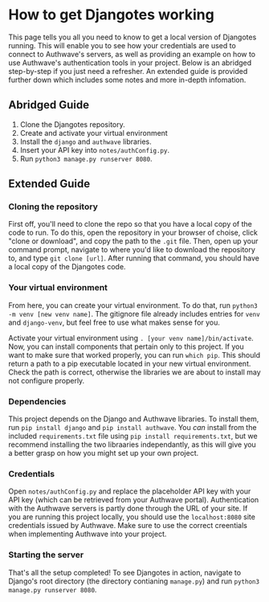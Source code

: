 # How to get Djangotes working

This page tells you all you need to know to get a local version of Djangotes running. This will enable you to see how your credentials are used to connect to Authwave's servers, as well as providing an example on how to use Authwave's authentication tools in your project. Below is an abridged step-by-step if you just need a refresher. An extended guide is provided further down which includes some notes and more in-depth infomation.

## Abridged Guide

1. Clone the Djangotes repository.
2. Create and activate your virtual environment
3. Install the `django` and `authwave` libraries.
4. Insert your API key into `notes/authConfig.py`.
5. Run `python3 manage.py runserver 8080`.

## Extended Guide

### Cloning the repository
First off, you'll need to clone the repo so that you have a local copy of the code to run. To do this, open the repository in your browser of choise, click "clone or download", and copy the path to the `.git` file. Then, open up your command prompt, navigate to where you'd like to download the repository to, and type `git clone [url]`. After running that command, you should have a local copy of the Djangotes code.

### Your virtual environment
From here, you can create your virtual environment. To do that, run `python3 -m venv [new venv name]`. The gitignore file already includes entries for `venv` and `django-venv`, but feel free to use what makes sense for you.

Activate your virtual environment using `. [your venv name]/bin/activate`. Now, you can install components that pertain only to this project. If you want to make sure that worked properly, you can run `which pip`. This should return a path to a pip executable located in your new virtual environment. Check the path is correct, otherwise the libraries we are about to install may not configure properly.

### Dependencies
This project depends on the Django and Authwave libraries. To install them, run `pip install django` and `pip install authwave`. You *can* install from the included `requirements.txt` file using `pip install requirements.txt`, but we recommend installing the two libraaries independantly, as this will give you a better grasp on how you might set up your own project.

### Credentials
Open `notes/authConfig.py` and replace the placeholder API key with your API key (which can be retrieved from your Authwave portal). Authentication with the Authwave servers is partly done through the URL of your site. If you are running this project locally, you should use the `localhost:8080` site credentials issued by Authwave. Make sure to use the correct creentials when implementing Authwave into your project.

### Starting the server
That's all the setup completed! To see Djangotes in action, navigate to Django's root directory (the directory contianing `manage.py`) and run `python3 manage.py runserver 8080`.